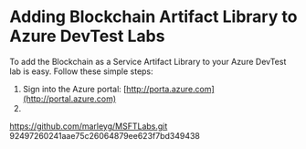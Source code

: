 #   Adding Blockchain Artifact Library to Azure DevTest Labs

To add the Blockchain as a Service Artifact Library to your Azure DevTest lab is easy.  Follow these simple steps:
1. Sign into the Azure portal: [http://porta.azure.com](http://portal.azure.com)
2. 
https://github.com/marleyg/MSFTLabs.git
92497260241aae75c26064879ee623f7bd349438